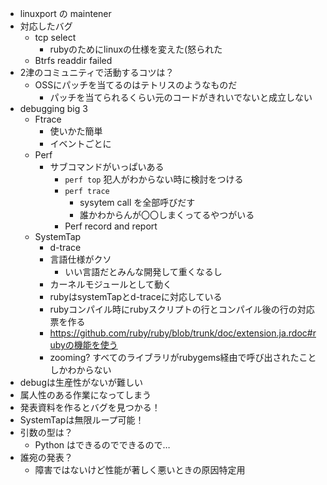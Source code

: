 - linuxport の maintener
- 対応したバグ
  - tcp select
    - rubyのためにlinuxの仕様を変えた(怒られた
  - Btrfs readdir failed
- 2津のコミュニティで活動するコツは？
  - OSSにパッチを当てるのはテトリスのようなものだ
    - パッチを当てられるくらい元のコードがきれいでないと成立しない
- debugging big 3
  - Ftrace
    - 使いかた簡単
    - イベントごとに
  - Perf
    - サブコマンドがいっぱいある
      - `perf top` 犯人がわからない時に検討をつける
      - `perf trace`
        - sysytem call を全部呼びだす
        - 誰かわからんが〇〇しまくってるやつがいる
      - Perf record and report
  - SystemTap
    - d-trace
    - 言語仕様がクソ
      - いい言語だとみんな開発して重くなるし
    - カーネルモジュールとして動く
    - rubyはsystemTapとd-traceに対応している
    - rubyコンパイル時にrubyスクリプトの行とコンパイル後の行の対応票を作る
    - https://github.com/ruby/ruby/blob/trunk/doc/extension.ja.rdoc#rubyの機能を使う
    - zooming? すべてのライブラリがrubygems経由で呼び出されたことしかわからない
- debugは生産性がないが難しい
- 属人性のある作業になってしまう
- 発表資料を作るとバグを見つかる！
- SystemTapは無限ループ可能！
- 引数の型は？
  - Python はできるのでできるので…
- 誰宛の発表？
  - 障害ではないけど性能が著しく悪いときの原因特定用
